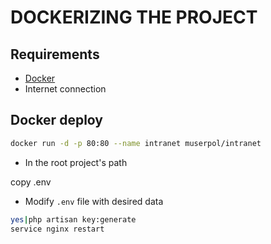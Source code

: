 # DOCKERIZING THE PROJECT

## Requirements

* [Docker](https://docs.docker.com/install/)
* Internet connection

## Docker deploy

```sh
docker run -d -p 80:80 --name intranet muserpol/intranet
```
* In the root project's path

copy .env
* Modify `.env` file with desired data

```sh
yes|php artisan key:generate
service nginx restart
```